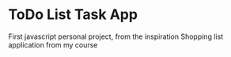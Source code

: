 # ToDo List Task App

First javascript personal project, from the inspiration Shopping list application from my course
